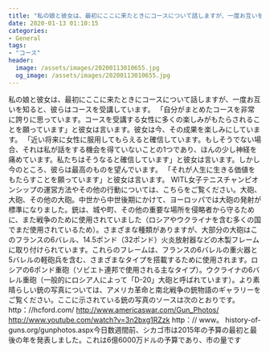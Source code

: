 ```yaml
---
title: "私の娘と彼女は、最初にここに来たときにコースについて話しますが、一度お互いを知ると、彼らはコースを受講しています。"
date: 2020-01-13 01:10:15
categories:
- General
tags:
- "コース"
header:
  image: /assets/images/20200113010655.jpg
  og_image: /assets/images/20200113010655.jpg
---
```


私の娘と彼女は、最初にここに来たときにコースについて話しますが、一度お互いを知ると、彼らはコースを受講しています。 「自分がまとめたコースを非常に誇りに思っています。コースを受講する女性に多くの楽しみがもたらされることを願っています」と彼女は言います。彼女は今、その成果を楽しみにしています。 「近い将来に女性に服用してもらえると確信しています。もしそうでない場合、それは私が話をする機会を得ていないことの1つであり、ほんの少し神経を痛めています。私たちはそうなると確信しています」と彼女は言います。しかし今のところ、彼らは最高のものを望んでいます。 「それが人生に生きる価値をもたらすことを願っています」と彼女は言います。 WITL女子テニスチャンピオンシップの運営方法やその他の行動については、こちらをご覧ください。大砲、大砲、その他の大砲。中世から中世後期にかけて、ヨーロッパでは大砲の発射が標準になりました。銃は、城や町、その他の重要な場所を侵略者から守るために、また戦争のために使用されていました（ロシアやウクライナを含む多くの国でまだ使用されているため）。さまざまな種類がありますが、大部分の大砲はこのフランスの6バレル、14.5ポンド（32ポンド）火炎放射器などの木製フレームに取り付けられています。これらのフレームは、フランスの6バレルの重火器と5バレルの軽砲兵を含む、さまざまなタイプを搭載するために使用されます。ロシアの6ポンド重砲（ソビエト連邦で使用される主なタイプ）。ウクライナの6バレル重砲（一般的にロシア人によって「D-20」大砲と呼ばれています）。より素晴らしい銃の写真については、アメリカ革命と南北戦争の銃物語のギャラリーをご覧ください。ここに示されている銃の写真のソースは次のとおりです。http：//hcford.com/ http://www.americaswar.com/Gun_Photos/ http://www.youtube.com/watch?v=3n2bxg1RZzk http：// www。 history-of-guns.org/gunphotos.aspx今日数週間前、シカゴ市は2015年の予算の最初と最後の年を発表しました。これは6億6000万ドルの予算であり、市の量です
